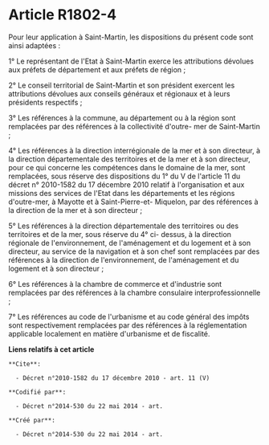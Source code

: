 # Article R1802-4

Pour leur application à Saint-Martin, les dispositions du présent code sont ainsi adaptées : 

1° Le représentant de l'Etat à Saint-Martin exerce les attributions dévolues aux préfets de département et aux préfets de
région ; 

2° Le conseil territorial de Saint-Martin et son président exercent les attributions dévolues aux conseils généraux et
régionaux et à leurs présidents respectifs ; 

3° Les références à la commune, au département ou à la région sont remplacées par des références à la collectivité d'outre-
mer de Saint-Martin ; 

4° Les références à la direction interrégionale de la mer et à son directeur, à la direction départementale des territoires
et de la mer et à son directeur, pour ce qui concerne les compétences dans le domaine de la mer, sont remplacées, sous
réserve des dispositions du 1° du V de l'article 11 du décret n° 2010-1582 du 17 décembre 2010 relatif à l'organisation et
aux missions des services de l'Etat dans les départements et les régions d'outre-mer, à Mayotte et à Saint-Pierre-et-
Miquelon, par des références à la direction de la mer et à son directeur ; 

5° Les références à la direction départementale des territoires ou des territoires et de la mer, sous réserve du 4° ci-
dessus, à la direction régionale de l'environnement, de l'aménagement et du logement et à son directeur, au service de la
navigation et à son chef sont remplacées par des références à la direction de l'environnement, de l'aménagement et du
logement et à son directeur ; 

6° Les références à la chambre de commerce et d'industrie sont remplacées par des références à la chambre consulaire
interprofessionnelle ; 

7° Les références au code de l'urbanisme et au code général des impôts sont respectivement remplacées par des références à la
réglementation applicable localement en matière d'urbanisme et de fiscalité.

**Liens relatifs à cet article**

	**Cite**:

	  - Décret n°2010-1582 du 17 décembre 2010 - art. 11 (V)

	**Codifié par**:

	  - Décret n°2014-530 du 22 mai 2014 - art.

	**Créé par**:

	  - Décret n°2014-530 du 22 mai 2014 - art.
